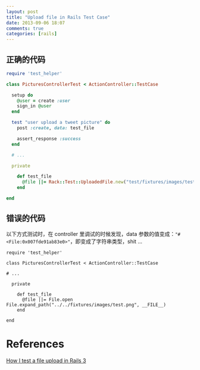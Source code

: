 ```yaml
---
layout: post
title: "Upload file in Rails Test Case"
date: 2013-09-06 18:07
comments: true
categories: [rails]
---
```


## 正确的代码

```ruby
require 'test_helper'

class PicturesControllerTest < ActionController::TestCase

  setup do
    @user = create :user
    sign_in @user
  end

  test "user upload a tweet picture" do
    post :create, data: test_file

    assert_response :success
  end

  # ...

  private

    def test_file
      @file ||= Rack::Test::UploadedFile.new("test/fixtures/images/test.png", "image/png")
    end

end
```

## 错误的代码

  以下方式测试时，在 controller 里调试的时候发现，data 参数的值变成：`"#<File:0x007fde91ab83e0>"`，即变成了字符串类型，shit ...

```
require 'test_helper'

class PicturesControllerTest < ActionController::TestCase

# ...

  private

    def test_file
      @file ||= File.open File.expand_path("../../fixtures/images/test.png", __FILE__)
    end

end

```

# References

[How I test a file upload in Rails 3](http://edgar.tumblr.com/post/2841931378/how-i-test-a-file-upload-in-rails-3)
